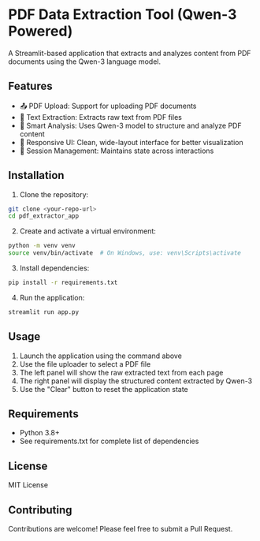 # PDF Data Extraction Tool (Qwen-3 Powered)

A Streamlit-based application that extracts and analyzes content from PDF documents using the Qwen-3 language model.

## Features

- 📤 PDF Upload: Support for uploading PDF documents
- 📄 Text Extraction: Extracts raw text from PDF files
- 🧠 Smart Analysis: Uses Qwen-3 model to structure and analyze PDF content
- 📱 Responsive UI: Clean, wide-layout interface for better visualization
- 💾 Session Management: Maintains state across interactions

## Installation

1. Clone the repository:
```bash
git clone <your-repo-url>
cd pdf_extractor_app
```

2. Create and activate a virtual environment:
```bash
python -m venv venv
source venv/bin/activate  # On Windows, use: venv\Scripts\activate
```

3. Install dependencies:
```bash
pip install -r requirements.txt
```

4. Run the application:
```bash
streamlit run app.py
```

## Usage

1. Launch the application using the command above
2. Use the file uploader to select a PDF file
3. The left panel will show the raw extracted text from each page
4. The right panel will display the structured content extracted by Qwen-3
5. Use the "Clear" button to reset the application state

## Requirements

- Python 3.8+
- See requirements.txt for complete list of dependencies

## License

MIT License

## Contributing

Contributions are welcome! Please feel free to submit a Pull Request. 